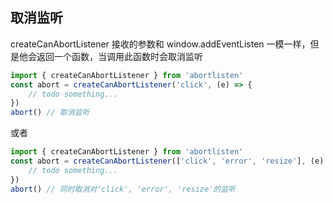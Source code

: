 ## 取消监听

createCanAbortListener 接收的参数和 window.addEventListen 一模一样，但是他会返回一个函数，当调用此函数时会取消监听

```js
import { createCanAbortListener } from 'abortlisten'
const abort = createCanAbortListener('click', (e) => {
	// todo something...
})
abort() // 取消监听
```

或者

```js
import { createCanAbortListener } from 'abortlisten'
const abort = createCanAbortListener(['click', 'error', 'resize'], (e) => {
	// todo something...
})
abort() // 同时取消对'click', 'error', 'resize'的监听
```
